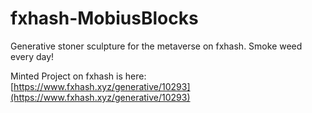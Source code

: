 # fxhash-MobiusBlocks
Generative stoner sculpture for the metaverse on fxhash.  Smoke weed every day!

Minted Project on fxhash is here: [https://www.fxhash.xyz/generative/10293](https://www.fxhash.xyz/generative/10293)
